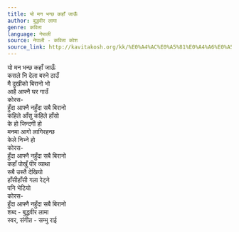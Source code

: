 ```yaml
---
title: यो मन भन्छ कहाँ जाऊँ
author: बुद्धवीर लामा
genre: कविता
language: नेपाली
source: नेपाली - कविता कोश
source_link: http://kavitakosh.org/kk/%E0%A4%AC%E0%A5%81%E0%A4%A6%E0%A5%8D%E0%A4%A7%E0%A4%B5%E0%A5%80%E0%A4%B0_%E0%A4%B2%E0%A4%BE%E0%A4%AE%E0%A4%BE
---
```


यो मन भन्छ कहाँ जाऊँ  
कसले नि देला बस्ने ठाउँ  
मै दुखीको बिरानो भो  
आहै आफ्नै घर गाउँ  
कोरस-  
हुँदा आफ्नै नहुँदा सबै बिरानो  
कहिले आँसु कहिले हाँसो  
के हो जिन्दगी हो  
मनमा आगो लागिरहन्छ  
केले निभ्ने हो  
कोरस-  
हुँदा आफ्नै नहुँदा सबै बिरानो  
कहाँ पोखुँ पीर व्याथा  
सबै उस्तै देखियो  
हाँसीहाँसी गला रेट्ने  
पनि भेटियो  
कोरस-  
हुँदा आफ्नै नहुँदा सबै बिरानो  
शब्द - बुद्धवीर लामा  
स्वर, संगीत - सम्भु राई
